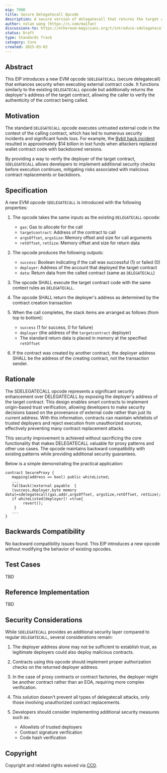 ```yaml
---
eip: 7900
title: Secure Delegatecall Opcode
description: A secure version of delegatecall that returns the target contract's deployer address
author: nolan wang (https://x.com/ma1fan)
discussions-to: https://ethereum-magicians.org/t/introduce-sdelegatecall-opcode-for-enhanced-delegatecall-security/23045/
status: Draft
type: Standards Track
category: Core
created: 2025-03-03
---
```


## Abstract

This EIP introduces a new EVM opcode `SDELEGATECALL` (secure delegatecall) that enhances security when executing external contract code. It functions similarly to the existing `DELEGATECALL` opcode but additionally returns the deployer's address of the target contract, allowing the caller to verify the authenticity of the contract being called.

## Motivation

The standard `DELEGATECALL` opcode executes untrusted external code in the context of the calling contract, which has led to numerous security incidents and significant funds loss. For example, the [Bybit hack incident](https://x.com/benbybit/status/1892963530422505586) resulted in approximately $14 billion in lost funds when attackers replaced wallet contract code with backdoored versions.

By providing a way to verify the deployer of the target contract, `SDELEGATECALL` allows developers to implement additional security checks before execution continues, mitigating risks associated with malicious contract replacements or backdoors.

## Specification



A new EVM opcode `SDELEGATECALL` is introduced with the following properties:

1. The opcode takes the same inputs as the existing `DELEGATECALL` opcode:
   - `gas`: Gas to allocate for the call
   - `targetcontract`: Address of the contract to call
   - `argsOffset`, `argsSize`: Memory offset and size for call arguments
   - `retOffset`, `retSize`: Memory offset and size for return data

2. The opcode produces the following outputs:
   - `success`: Boolean indicating if the call was successful (1) or failed (0)
   - `deployer`: Address of the account that deployed the target contract
   - `data`: Return data from the called contract (same as `DELEGATECALL`)

3. The opcode SHALL execute the target contract code with the same context rules as `DELEGATECALL`.

4. The opcode SHALL return the deployer's address as determined by the contract creation transaction

5. When the call completes, the stack items are arranged as follows (from top to bottom):
   - `success` (1 for success, 0 for failure)
   - `deployer` (the address of the `targetcontract` deployer)
   - The standard return data is placed in memory at the specified `retOffset`

6. If the contract was created by another contract, the deployer address SHALL be the address of the creating contract, not the transaction sender.


## Rationale

The SDELEGATECALL opcode represents a significant security enhancement over DELEGATECALL by exposing the deployer's address of the target contract. This design enables smart contracts to implement origin-based trust verification, allowing developers to make security decisions based on the provenance of external code rather than just its current address. With this information, contracts can maintain whitelists of trusted deployers and reject execution from unauthorized sources, effectively preventing many contract replacement attacks.

This security improvement is achieved without sacrificing the core functionality that makes DELEGATECALL valuable for proxy patterns and other use cases. The opcode maintains backward compatibility with existing patterns while providing additional security guarantees.

Below is a simple demonstrating the practical application:

```solidity
contract SecureProxy {
   mapping(address => bool) public whiteListed;
   ...
   fallback()external payable  {
   (success,deployer,byte memory data)=sdelegatecall(gas,addr,argsOffset, argsSize,retOffset, retSize);
   if whiteListed[deployer]! =true{
        revert();
    }
   ...
}
```

## Backwards Compatibility

No backward compatibility issues found. This EIP introduces a new opcode without modifying the behavior of existing opcodes.

## Test Cases

TBD

## Reference Implementation

TBD

## Security Considerations

While `SDELEGATECALL` provides an additional security layer compared to regular `DELEGATECALL`, several considerations remain:

1. The deployer address alone may not be sufficient to establish trust, as legitimate deployers could also deploy malicious contracts.

2. Contracts using this opcode should implement proper authorization checks on the returned deployer address.

3. In the case of proxy contracts or contract factories, the deployer might be another contract rather than an EOA, requiring more complex verification.

4. This solution doesn't prevent all types of delegatecall attacks, only those involving unauthorized contract replacements.

5. Developers should consider implementing additional security measures such as:
   - Allowlists of trusted deployers
   - Contract signature verification
   - Code hash verification

## Copyright

Copyright and related rights waived via [CC0](../LICENSE.md).
